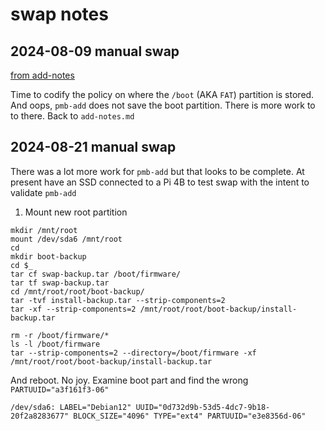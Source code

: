 # swap notes

## 2024-08-09 manual swap

[from add-notes](./add-notes.md#2024-08-09-im-back)

Time to codify the policy on where the `/boot` (AKA `FAT`) partition is stored. And oops, `pmb-add` does not save the boot partition. There is more work to to there. Back to `add-notes.md`

## 2024-08-21 manual swap

There was a lot more work for `pmb-add` but that looks to be complete. At present have an SSD connected to a Pi 4B to test swap with the intent to validate `pmb-add`

1. Mount new root partition

```text
mkdir /mnt/root
mount /dev/sda6 /mnt/root
cd
mkdir boot-backup
cd $_
tar cf swap-backup.tar /boot/firmware/
tar tf swap-backup.tar
cd /mnt/root/root/boot-backup/
tar -tvf install-backup.tar --strip-components=2
tar -xf --strip-components=2 /mnt/root/root/boot-backup/install-backup.tar

rm -r /boot/firmware/*
ls -l /boot/firmware
tar --strip-components=2 --directory=/boot/firmware -xf /mnt/root/root/boot-backup/install-backup.tar
```

And reboot. No joy. Examine boot part and find the wrong `PARTUUID="a3f161f3-06"`

```text
/dev/sda6: LABEL="Debian12" UUID="0d732d9b-53d5-4dc7-9b18-20f2a8283677" BLOCK_SIZE="4096" TYPE="ext4" PARTUUID="e3e8356d-06"
```
